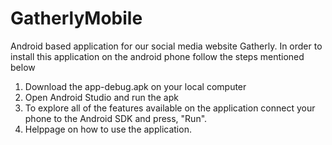 # GatherlyMobile


Android based application for our social media website Gatherly. In order to install this application on the android phone follow the steps mentioned below

1. Download the app-debug.apk on your local computer
2. Open Android Studio and run the apk
3. To explore all of the features available on the application connect your phone to the Android SDK and press, "Run".
4. Helppage on how to use the application.
